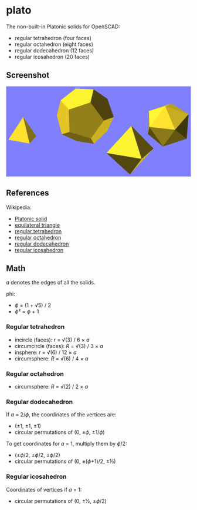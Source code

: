 # plato
The non-built-in Platonic solids for OpenSCAD:
* regular tetrahedron (four faces)
* regular octahedron (eight faces)
* regular dodecahedron (12 faces)
* regular icosahedron (20 faces)

## Screenshot
![screenshot](plato.png)

## References
Wikipedia:
* [Platonic solid](https://en.wikipedia.org/wiki/Platonic_solid)
* [equilateral triangle](https://en.wikipedia.org/wiki/Equilateral_triangle)
* [regular tetrahedron](https://en.wikipedia.org/wiki/Tetrahedron#Regular_tetrahedron)
* [regular octahedron](https://en.wikipedia.org/wiki/Octahedron#Regular_octahedron)
* [regular dodecahedron](https://en.wikipedia.org/wiki/Regular_dodecahedron)
* [regular icosahedron](https://en.wikipedia.org/wiki/Regular_icosahedron)

## Math
*a* denotes the edges of all the solids.

phi:
* *&phiv;* = (1 + &radic;5) / 2
* *&phiv;*&sup2; = *&phiv;* + 1

### Regular tetrahedron
* incircle (faces): *r* = &radic;(3) / 6 &times; *a*
* circumcircle (faces): *R* = &radic;(3) / 3 &times; *a*
* insphere: *r* = &radic;(6) / 12 &times; *a*
* circumsphere: *R* = &radic;(6) / 4 &times; *a*

### Regular octahedron
* circumsphere: *R* = &radic;(2) / 2 &times; *a*

### Regular dodecahedron
If *a* = 2/*&phiv;*, the coordinates of the vertices are:
* (&plusmn;1, &plusmn;1, &plusmn;1)
* circular permutations of (0, &plusmn;*&phiv;*, &plusmn;1/*&phiv;*)

To get coordinates for *a* = 1, multiply them by *&phiv;*/2:
* (&plusmn;*&phiv;*/2, &plusmn;*&phiv;*/2, &plusmn;*&phiv;*/2)
* circular permutations of (0, &plusmn;(*&phiv;*+1)/2, &plusmn;&frac12;)

### Regular icosahedron
Coordinates of vertices if *a* = 1:
* circular permutations of (0, &plusmn;&frac12;, &plusmn;*&phiv;*/2)
